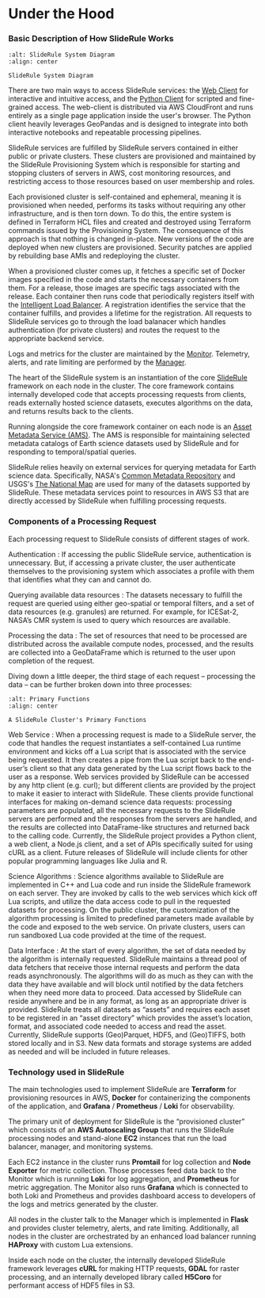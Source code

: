 # Under the Hood

### Basic Description of How SlideRule Works

```{figure} ../assets/sysarchv4.png
:alt: SlideRule System Diagram
:align: center

SlideRule System Diagram
```

There are two main ways to access SlideRule services: the [Web Client](https://client.slideruleearth.io/) for interactive and intuitive access, and the [Python Client](https://anaconda.org/conda-forge/sliderule) for scripted and fine-grained access. The web-client is distributed via AWS CloudFront and runs entirely as a single page application inside the user's browser.  The Python client heavily leverages GeoPandas and is designed to integrate into both interactive notebooks and repeatable processing pipelines.

SlideRule services are fulfilled by SlideRule servers contained in either public or private clusters.  These clusters are provisioned and maintained by the SlideRule Provisioning System which is responsible for starting and stopping clusters of servers in AWS, cost monitoring resources, and restricting access to those resources based on user membership and roles.

Each provisioned cluster is self-contained and ephemeral, meaning it is provisioned when needed, performs its tasks without requiring any other infrastructure, and is then torn down.  To do this, the entire system is defined in Terraform HCL files and created and destroyed using Terraform commands issued by the Provisioning System.  The consequence of this approach is that nothing is changed in-place.  New versions of the code are deployed when new clusters are provisioned.  Security patches are applied by rebuilding base AMIs and redeploying the cluster.

When a provisioned cluster comes up, it fetches a specific set of Docker images specified in the code and starts the necessary containers from them.  For a release, those images are specific tags associated with the release.  Each container then runs code that periodically registers itself with the [Intelligent Load Balancer](https://github.com/SlideRuleEarth/sliderule/tree/main/targets/slideruleearth/docker/ilb).  A registration identifies the service that the container fulfills, and provides a lifetime for the registration.  All requests to SlideRule services go to through the load balanacer which handles authentication (for private clusters) and routes the request to the appropriate backend service.

Logs and metrics for the cluster are maintained by the [Monitor](https://github.com/SlideRuleEarth/sliderule/tree/main/targets/slideruleearth/docker/monitor).  Telemetry, alerts, and rate limiting are performed by the [Manager](https://github.com/SlideRuleEarth/sliderule/tree/main/applications/manager).

The heart of the SlideRule system is an instantiation of the core [SlideRule](https://github.com/SlideRuleEarth/sliderule/tree/main/targets/slideruleearth/docker/sliderule) framework on each node in the cluster.  The core framework contains internally developed code that accepts processing requests from clients, reads externally hosted science datasets, executes algorithms on the data, and returns results back to the clients.

Running alongside the core framework container on each node is an [Asset Metadata Service (AMS)](https://github.com/SlideRuleEarth/sliderule/tree/main/applications/ams). The AMS is responsible for maintaining selected metadata catalogs of Earth science datasets used by SlideRule and for responding to temporal/spatial queries.

SlideRule relies heavily on external services for querying metadata for Earth science data.  Specifically, NASA's [Common Metadata Repository](https://www.earthdata.nasa.gov/about/esdis/eosdis/cmr) and USGS's [The National Map](https://www.usgs.gov/programs/national-geospatial-program/national-map) are used for many of the datasets supported by SlideRule.  These metadata services point to resources in AWS S3 that are directly accessed by SlideRule when fulfilling processing requests.


### Components of a Processing Request

Each processing request to SlideRule consists of different stages of work.

Authentication
:   If accessing the public SlideRule service, authentication is unnecessary.  But, if accessing a private cluster, the user authenticate themselves to the provisioning system which associates a profile with them that identifies what they can and cannot do.

Querying available data resources
:   The datasets necessary to fulfill the request are queried using either geo-spatial or temporal filters, and a set of data resources (e.g. granules) are returned.  For example, for ICESat-2, NASA’s CMR system is used to query which resources are available.

Processing the data
:   The set of resources that need to be processed are distributed across the available compute nodes, processed, and the results are collected into a GeoDataFrame which is returned to the user upon completion of the request.

Diving down a little deeper, the third stage of each request – processing the data – can be further broken down into three processes:

```{figure} ../assets/processing_components.png
:alt: Primary Functions
:align: center

A SlideRule Cluster's Primary Functions
```

Web Service
:   When a processing request is made to a SlideRule server, the code that handles the request instantiates a self-contained Lua runtime environment and kicks off a Lua script that is associated with the service being requested.  It then creates a pipe from the Lua script back to the end-user’s client so that any data generated by the Lua script flows back to the user as a response.  Web services provided by SlideRule can be accessed by any http client (e.g. curl); but different clients are provided by the project to make it easier to interact with SlideRule. These clients provide functional interfaces for making on-demand science data requests: processing parameters are populated, all the necessary requests to the SlideRule servers are performed and the responses from the servers are handled, and the results are collected into DataFrame-like structures and returned back to the calling code.  Currently, the SlideRule project provides a Python client, a web client, a Node.js client, and a set of APIs specifically suited for using cURL as a client.  Future releases of SlideRule will include clients for other popular programming languages like Julia and R.

Science Algorithms
:   Science algorithms available to SlideRule are implemented in C++ and Lua code and run inside the SlideRule framework on each server.  They are invoked by calls to the web services which kick off Lua scripts, and utilize the data access code to pull in the requested datasets for processing.  On the public cluster, the customization of the algorithm processing is limited to predefined parameters made available by the code and exposed to the web service. On private clusters, users can run sandboxed Lua code provided at the time of the request.

Data Interface
:   At the start of every algorithm, the set of data needed by the algorithm is internally requested.  SlideRule maintains a thread pool of data fetchers that receive those internal requests and perform the data reads asynchronously.  The algorithms will do as much as they can with the data they have available and will block until notified by the data fetchers when they need more data to proceed.  Data accessed by SlideRule can reside anywhere and be in any format, as long as an appropriate driver is provided.  SlideRule treats all datasets as “assets” and requires each asset to be registered in an “asset directory” which provides the asset’s location, format, and associated code needed to access and read the asset.  Currently, SlideRule supports (Geo)Parquet, HDF5, and (Geo)TIFFS, both stored locally and in S3.  New data formats and storage systems are added as needed and will be included in future releases.

### Technology used in SlideRule

The main technologies used to implement SlideRule are **Terraform** for provisioning resources in AWS, **Docker** for containerizing the components of the application, and **Grafana** / **Prometheus** / **Loki** for observability.

The primary unit of deployment for SlideRule is the “provisioned cluster” which consists of an **AWS Autoscaling Group** that runs the SlideRule processing nodes and stand-alone **EC2** instances that run the load balancer, manager, and monitoring systems.

Each EC2 instance in the cluster runs **Promtail** for log collection and **Node Exporter** for metric collection.  Those processes feed data back to the Monitor which is running **Loki** for log aggregation, and **Prometheus** for metric aggregation.  The Monitor also runs **Grafana** which is connected to both Loki and Prometheus and provides dashboard access to developers of the logs and metrics generated by the cluster.

All nodes in the cluster talk to the Manager which is implemented in **Flask** and provides cluster telemetry, alerts, and rate limiting.  Additionally, all nodes in the cluster are orchestrated by an enhanced load balancer running **HAProxy** with custom Lua extensions.

Inside each node on the cluster, the internally developed SlideRule framework leverages **cURL** for making HTTP requests, **GDAL** for raster processing, and an internally developed library called **H5Coro** for performant access of HDF5 files in S3.













